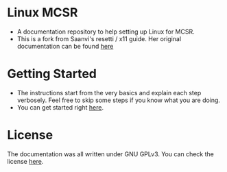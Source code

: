 # Linux MCSR

- A documentation repository to help setting up Linux for MCSR.
- This is a fork from Saanvi's resetti / x11 guide. Her original documentation can be found [here](https://its-saanvi.github.io/linux-mcsr/) 

# Getting Started

- The instructions start from the very basics and explain each step verbosely. Feel free to skip some steps if you know what you are doing.
- You can get started right [here](introduction.md).

# License

The documentation was all written under GNU GPLv3. You can check the license [here](https://github.com/its-saanvi/linux-mcsr/blob/main/LICENSE).
